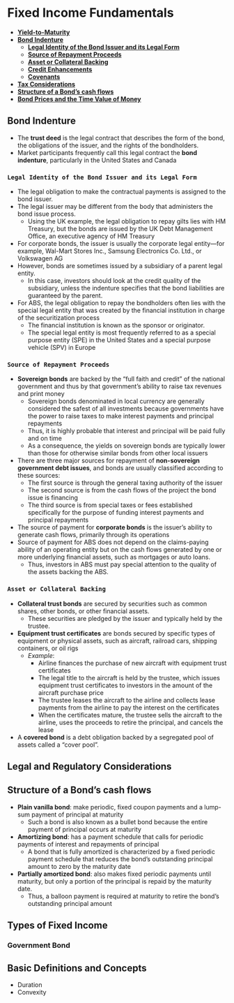 # Fixed Income Fundamentals

- **[Yield-to-Maturity](#https://github.com/Mike-Vilms/cfa-i-fi/blob/main/Yield-to-Maturity.md)**
- **[Bond Indenture](#Bond-Indenture)**
  - **[Legal Identity of the Bond Issuer and its Legal Form](#Legal-Identity-of-the-Bond-Issuer-and-its-Legal-Form)**
  - **[Source of Repayment Proceeds](#Source-of-Repayment-Proceeds)**
  - **[Asset or Collateral Backing](#Asset-or-Collateral-Backing)**
  - **[Credit Enhancements](#Credit-Enhancements)**
  - **[Covenants](#Covenants)**
- **[Tax Considerations](#Tax-Considerations)**
- **[Structure of a Bond’s cash flows](#Structure-of-a-Bonds-cash-flows)**
- **[Bond Prices and the Time Value of Money](#123)**

## Bond Indenture
- The **trust deed** is the legal contract that describes the form of the bond, the obligations of the issuer, and the rights of the bondholders.
- Market participants frequently call this legal contract the **bond indenture**, particularly in the United States and Canada

### ```Legal Identity of the Bond Issuer and its Legal Form```
- The legal obligation to make the contractual payments is assigned to the bond issuer. 
- The legal issuer may be different from the body that administers the bond issue process.
  - Using the UK example, the legal obligation to repay gilts lies with HM Treasury, but the bonds are issued by the UK Debt Management Office, an executive agency of HM Treasury
- For corporate bonds, the issuer is usually the corporate legal entity—for example, Wal-Mart Stores Inc., Samsung Electronics Co. Ltd., or Volkswagen AG
- However, bonds are sometimes issued by a subsidiary of a parent legal entity. 
  - In this case, investors should look at the credit quality of the subsidiary, unless the indenture specifies that the bond liabilities are guaranteed by the parent.
- For ABS, the legal obligation to repay the bondholders often lies with the special legal entity that was created by the financial institution in charge of the securitization process
  - The financial institution is known as the sponsor or originator. 
  - The special legal entity is most frequently referred to as a special purpose entity (SPE) in the United States and a special purpose vehicle (SPV) in Europe

### ```Source of Repayment Proceeds```
- **Sovereign bonds** are backed by the “full faith and credit” of the national government and thus by that government’s ability to raise tax revenues and print money
  - Sovereign bonds denominated in local currency are generally considered the safest of all investments because governments have the power to raise taxes to make interest payments and principal repayments
  - Thus, it is highly probable that interest and principal will be paid fully and on time
  - As a consequence, the yields on sovereign bonds are typically lower than those for otherwise similar bonds from other local issuers
- There are three major sources for repayment of **non-sovereign government debt issues**, and bonds are usually classified according to these sources:
  - The first source is through the general taxing authority of the issuer
  - The second source is from the cash flows of the project the bond issue is financing
  - The third source is from special taxes or fees established specifically for the purpose of funding interest payments and principal repayments
- The source of payment for **corporate bonds** is the issuer’s ability to generate cash flows, primarily through its operations
- Source of payment for ABS does not depend on the claims-paying ability of an operating entity but on the cash flows generated by one or more underlying financial assets, such as mortgages or auto loans. 
  - Thus, investors in ABS must pay special attention to the quality of the assets backing the ABS.

### ```Asset or Collateral Backing```
- **Collateral trust bonds** are secured by securities such as common shares, other bonds, or other financial assets. 
  - These securities are pledged by the issuer and typically held by the trustee.
- **Equipment trust certificates** are bonds secured by specific types of equipment or physical assets, such as aircraft, railroad cars, shipping containers, or oil rigs
  - *Example*:
    - Airline finances the purchase of new aircraft with equipment trust certificates  
    - The legal title to the aircraft is held by the trustee, which issues equipment trust certificates to investors in the amount of the aircraft purchase price
    - The trustee leases the aircraft to the airline and collects lease payments from the airline to pay the interest on the certificates
    - When the certificates mature, the trustee sells the aircraft to the airline, uses the proceeds to retire the principal, and cancels the lease
- A **covered bond** is a debt obligation backed by a segregated pool of assets called a “cover pool”. 

##  Legal and Regulatory Considerations

## Structure of a Bond’s cash flows
- **Plain vanilla bond**: make periodic, fixed coupon payments and a lump-sum payment of principal at maturity
  - Such a bond is also known as a bullet bond because the entire payment of principal occurs at maturity
- **Amortizing bond**: has a payment schedule that calls for periodic payments of interest and repayments of principal
  - A bond that is fully amortized is characterized by a fixed periodic payment schedule that reduces the bond’s outstanding principal amount to zero by the maturity date
- **Partially amortized bond**: also makes fixed periodic payments until maturity, but only a portion of the principal is repaid by the maturity date. 
  - Thus, a balloon payment is required at maturity to retire the bond’s outstanding principal amount



## Types of Fixed Income
### Government Bond

## Basic Definitions and Concepts
- Duration
- Convexity
